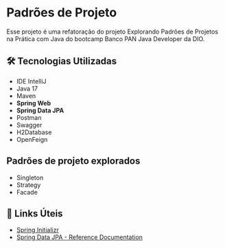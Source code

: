 
<h1>Padrões de Projeto</h1>

<p>Esse projeto é uma refatoração do projeto Explorando Padrões de Projetos na Prática com Java do bootcamp Banco PAN Java Developer da DIO. </p>

<h2>🛠 Tecnologias Utilizadas</h2>

<ul>

<li>IDE IntelliJ</li>

<li>Java 17</li>

<li>Maven</li>

<li><strong>Spring Web</strong></li>

<li><strong>Spring Data JPA</strong></li>

<li>Postman</li>

<li>Swagger</li>

<li>H2Database</li>

<li>OpenFeign</li>

</ul>

<h2>Padrões de projeto explorados</h2>

<ul>

<li>Singleton</li>

<li>Strategy</li>

<li>Facade</li>

</ul>

<h2>🔗 Links Úteis</h2>

<ul>

<li><a  href="https://start.spring.io">Spring Initializr</a></li>

<li><a  href="https://docs.spring.io/spring-data/jpa/docs/current/reference/html/#jpa.repositories">Spring Data JPA - Reference Documentation</a></li>

</ul>